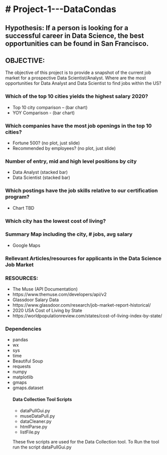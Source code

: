 <h1># Project-1---DataCondas</h1>
<h2>Hypothesis: If a person is looking for a successful career in Data Science, the best opportunities can be found in San Francisco.</h2>

<h2>OBJECTIVE:</h2> 
<p>The objective of this project is to provide a snapshot of the current job market for a prospective Data Scientist/Analyst.
Where are the most opportunities for Data Analyst and Data Scientist to find jobs within the US?</p>

<h3>Which of the top 10 cities yields the highest salary 2020?</h3>
<ul>
	<li>Top 10 city comparison – (bar chart)</li>
	<li>YOY Comparison - (bar chart)</li>
</ul>
<h3>Which companies have the most job openings in the top 10 cities?</h3>
<ul>
	<li>Fortune 500? (no plot, just slide)</li>
	<li>Recommended by employees? (no plot, just slide)</li>
</ul>
<h3>Number of entry, mid and high level positions by city</h3>
<ul>
	<li>Data Analyst (stacked bar)</li>
	<li>Data Scientist (stacked bar)</li>
</ul>
<h3>Which postings have the job skills relative to our certification program?</h3>
<ul>
	<li>Chart TBD</li>
</ul>
<h3>Which city has the lowest cost of living?</h3>
<h3>Summary Map including the city, # jobs, avg salary</h3>
<ul>
	<li>Google Maps</li>
</ul>
<h3>Rellevant Articles/resources for applicants in the Data Science Job Market</h3>

<h3>RESOURCES:</h3>
<ul>
	<li>The Muse (API Documentation)</li>
	<li>https://www.themuse.com/developers/api/v2</li>
	<li>Glassdoor Salary Data</li>
	<li>https://www.glassdoor.com/research/job-market-report-historical/</li>
	<li>2020 USA Cost of Living by State</li>
	<li>https://worldpopulationreview.com/states/cost-of-living-index-by-state/</li>
</ul>
<h3>Dependencies</h3>
<ul>
	<li>pandas</li>
	<li>wx</li> 
	<li>sys</li>
	<li>time</li>
	<li>Beautiful Soup</li>
	<li>requests</li>
	<li>numpy</li>
	<li>matplotlib</li> 
	<li>gmaps</li>
	<li>gmaps.dataset</li>


<h4>Data Collection Tool Scripts</h4>
<ul> 
	<li>dataPullGui.py</li>
	<li>museDataPull.py</li>
	<li>dataCleaner.py</li>
	<li>htmlParse.py</li> 
	<li>listFile.py</li> 
</ul>
</p>These five scripts are used for the Data Collection tool. To Run the tool run the script dataPullGui.py</p>


